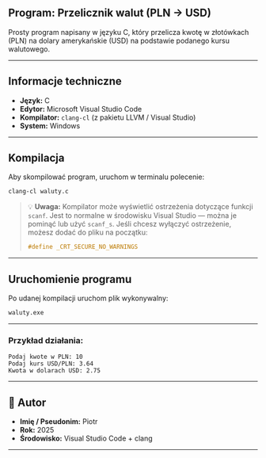 ## Program: Przelicznik walut (PLN → USD)

Prosty program napisany w języku C, który przelicza kwotę w złotówkach (PLN) na dolary amerykańskie (USD) na podstawie podanego kursu walutowego.

---

## Informacje techniczne

- **Język:** C  
- **Edytor:** Microsoft Visual Studio Code  
- **Kompilator:** `clang-cl` (z pakietu LLVM / Visual Studio)  
- **System:** Windows  

---

##  Kompilacja

Aby skompilować program, uruchom w terminalu polecenie:

```bash
clang-cl waluty.c
````

> 💡 **Uwaga:** Kompilator może wyświetlić ostrzeżenia dotyczące funkcji `scanf`.
> Jest to normalne w środowisku Visual Studio — można je pominąć lub użyć `scanf_s`.
> Jeśli chcesz wyłączyć ostrzeżenie, możesz dodać do pliku na początku:
>
> ```c
> #define _CRT_SECURE_NO_WARNINGS
> ```

---

##  Uruchomienie programu

Po udanej kompilacji uruchom plik wykonywalny:

```bash
waluty.exe
```

---

###  Przykład działania:

```
Podaj kwote w PLN: 10
Podaj kurs USD/PLN: 3.64
Kwota w dolarach USD: 2.75
```

---


## 👤 Autor

* **Imię / Pseudonim:** Piotr
* **Rok:** 2025
* **Środowisko:** Visual Studio Code + clang

---
